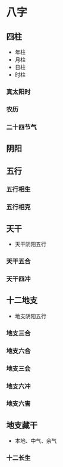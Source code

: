 # 八字

## 四柱

- 年柱
- 月柱
- 日柱
- 时柱

### 真太阳时

### 农历

### 二十四节气

## 阴阳

## 五行

### 五行相生

### 五行相克

## 天干

- 天干阴阳五行

### 天干五合

### 天干四冲

## 十二地支

- 地支阴阳五行

### 地支三合

### 地支六合

### 地支三会

### 地支六冲

### 地支六害

## 地支藏干

- 本地、中气、余气

### 十二长生
